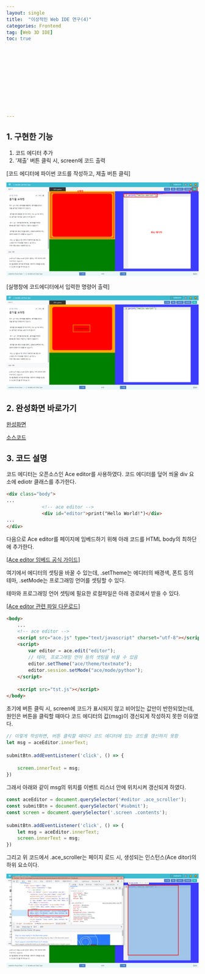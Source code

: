 ```yaml
---
layout: single
title:  "이상적인 Web IDE 연구(4)"
categories: Frontend
tag: [Web 3D IDE]
toc: true 











---
```


## 1. 구현한 기능

1. 코드 에디터 추가
2. '제출' 버튼 클릭 시, screen에 코드 출력

[코드 에디터에 파이썬 코드를 작성하고, 제출 버튼 클릭]

![image-20220919102116872](/assets/img/image-20220919102116872.png)



[실행창에 코드에디터에서 입력한 명령어 출력]

![image-20220919102258878](/assets/img/image-20220919102258878.png)







## 2. 완성화면 바로가기

[완성화면](https://dkgkejdrb.github.io/Web_Frontend_Research/WEB%202D%20IDE/ver1.2/Studio.html)

[소스코드](https://github.com/dkgkejdrb/Web_Frontend_Research/tree/main/WEB%202D%20IDE/ver1.2)









## 3. 코드 설명 

코드 에디터는 오픈소스인 Ace editor를 사용하였다. 코드 에디터를 덮어 씌울 div 요소에 ediotr 클래스를 추가한다.

```html
<div class="body">
...
             <!-- ace editor -->	
             <div id="editor">print("Hello World!")</div>
...
</div>
```



다음으로 Ace editor를 페이지에 임베드하기 위해 아래 코드를 HTML body의 최하단에 추가한다.

[[Ace editor 임베드 공식 가이드]](https://ace.c9.io/#nav=embedding)

여기에서 에디터의 셋팅을 바꿀 수 있는데, .setTheme는 에디터의 배경색, 폰트 등의 테마, .setMode는 프로그래밍 언어를 셋팅할 수 있다.

테마와 프로그래밍 언어 셋팅에 필요한 로컬파일은 아래 경로에서 받을 수 있다.

[[Ace editor 관련 파일 다운로드]](https://github.com/ajaxorg/ace-builds/tree/b42816c6cf7a608d233dc511f6941ffd71da823f/src-noconflict)

```html
<body>
    ...
	<!-- ace editor -->
    <script src="ace.js" type="text/javascript" charset="utf-8"></script>
    <script>
        var editor = ace.edit("editor");
        // 테마, 프로그래밍 언어 등의 셋팅을 바꿀 수 있음
        editor.setTheme("ace/theme/textmate");
        editor.session.setMode("ace/mode/python");
    </script>

    <script src="tst.js"></script>
</body>
```





초기에 버튼 클릭 시, screen에 코드가 표시되지 않고 비어있는 값만이 반한되었는데, 원인은 버튼을 클릭할 때마다 코드 에디터의 값(msg)이 갱신되게 작성하지 못한 이유였다.

```javascript
// 이렇게 작성하면, 버튼 클릭할 때마다 코드 에디터에 있는 코드를 갱신하지 못함
let msg = aceEditor.innerText;

submitBtn.addEventListener('click', () => {

    screen.innerText = msg;
})
```





그래서 아래와 같이 msg의 위치를 이벤트 리스너 안에 위치시켜 갱신되게 하였다.

```javascript
const aceEditor = document.querySelector('#editor .ace_scroller');
const submitBtn = document.querySelector('#submit');
const screen = document.querySelector('.screen .contents');

submitBtn.addEventListener('click', () => {
    let msg = aceEditor.innerText;
    screen.innerText = msg;
})
```



그리고 위 코드에서 .ace_scroller는 페이지 로드 시, 생성되는 인스턴스(Ace ditor)의 하위 요소이다.

![image-20220919105224512](/assets/img/image-20220919105224512.png)
